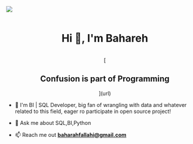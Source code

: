 
<!--horizontal divider(gradiant)-->
<img src="https://user-images.githubusercontent.com/73097560/115834477-dbab4500-a447-11eb-908a-139a6edaec5c.gif">

<!--h1 without bottom border-->
<div id="user-content-toc">
  <ul align="center">
    <summary><h1 style="display: inline-block">Hi 👋, I'm Bahareh</h1></summary>
  </ul>
</div>

<!--h2 without bottom border-->
<div id="user-content-toc">
  <ul align="center">
[    <summary><h2 style="display: inline-block">Confusion is part of Programming</h2></summary>
](url)  </ul>
</div>


<!--Intro start-->
- 🔭 I'm BI | SQL Developer, big fan of wrangling with data and whatever related to this field, eager ro participate in open source project!

- 💬 Ask me about SQL,BI,Python

- 📫 Reach me out **baharahfallahi@gmail.com**
